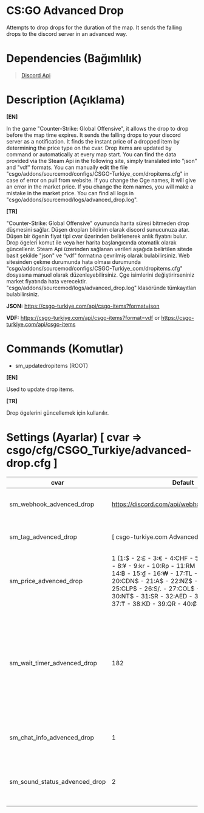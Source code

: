 # CS:GO Advanced Drop
Attempts to drop drops for the duration of the map. It sends the falling drops to the discord server in an advanced way.

# Dependencies (Bağımlılık)

> [Discord Api](https://github.com/Deathknife/sourcemod-discord)

# Description (Açıklama)

**[EN]**

In the game "Counter-Strike: Global Offensive", it allows the drop to drop before the map time expires. It sends the falling drops to your discord server as a notification. It finds the instant price of a dropped item by determining the price type on the cvar. Drop items are updated by command or automatically at every map start. You can find the data provided via the Steam Api in the following site, simply translated into "json" and "vdf" formats. You can manually edit the file "csgo/addons/sourcemod/configs/CSGO-Turkiye_com/dropitems.cfg" in case of error on pull from website. If you change the Oge names, it will give an error in the market price. If you change the item names, you will make a mistake in the market price. You can find all logs in "csgo/addons/sourcemod/logs/advanced_drop.log".

**[TR]**

"Counter-Strike: Global Offensive" oyununda harita süresi bitmeden drop düşmesini sağlar. Düşen dropları bildirim olarak discord sunucunuza atar. Düşen bir ögenin fiyat tipi cvar üzerinden belirlenerek anlık fiyatını bulur. Drop ögeleri komut ile veya her harita başlangıcında otomatik olarak güncellenir. Steam Api üzerinden sağlanan verileri aşağıda belirtilen sitede basit şekilde "json" ve "vdf" formatına çevrilmiş olarak bulabilirsiniz. Web sitesinden çekme durumunda hata olması durumunda "csgo/addons/sourcemod/configs/CSGO-Turkiye_com/dropitems.cfg" dosyasına manuel olarak düzenleyebilirsiniz. Çge isimlerini değiştirirseniniz market fiyatında hata verecektir. "csgo/addons/sourcemod/logs/advanced_drop.log" klasöründe tümkayıtları bulabilirsiniz.

**JSON:** https://csgo-turkiye.com/api/csgo-items?format=json

**VDF:** https://csgo-turkiye.com/api/csgo-items?format=vdf or https://csgo-turkiye.com/api/csgo-items

# Commands (Komutlar)

-  sm_updatedropitems (ROOT)

**[EN]**

Used to update drop items.

**[TR]**

Drop ögelerini güncellemek için kullanılır.

# Settings (Ayarlar) [ cvar => csgo/cfg/CSGO_Turkiye/advanced-drop.cfg ]

| cvar          | Default       | EN            | TR            |
| ------------- | ------------- | ------------- | ------------- |
| sm_webhook_advenced_drop | https://discord.com/api/webhooks/xxxxx/xxxxxxx | Advanced Drop Webhook URL | Webhook URL |
| sm_tag_advenced_drop | [ csgo-turkiye.com Advanced Drop ] | Advanced Drop Plugin Tag | Eklenti Tagı |
| sm_price_advenced_drop | 1 (1:$ - 2:£ - 3:€ - 4:CHF - 5:pуб. - 6:zł - 7:R$ - 8:¥ - 9:kr - 10:Rp - 11:RM - 12:P - 13:S$ - 14:฿ - 15:₫ - 16:₩ - 17:TL - 18:₴ - 19:Mex$ - 20:CDN$ - 21:A$ - 22:NZ$ - 23:¥ - 24:₹ - 25:CLP$ - 26:S/. - 27:COL$ - 28:R - 29:HK$ - 30:NT$ - 31:SR - 32:AED - 34:ARS$ - 35:₪ - 37:₸ - 38:KD - 39:QR - 40:₡ - 41:$U) | Advanced Drop Item Price | Para Birimi |
| sm_wait_timer_advenced_drop | 182 | How many seconds should a drop attempt be made? (3Do not do less than 3 minutes, ideal is 10 minutes) | Kaç saniye düşme denemesi yapılmalıdır? (3 dakikadan az yapmayın, ideali 10 dakikadır) |
| sm_chat_info_advenced_drop | 1 | Show drop attempts in chat? | Drop denemeleri sohbette gösterilsin mi? |
| sm_sound_status_advenced_drop | 2 | Play a sound when the drop drops? [0 - no | 1 - just drop it | 2 - to everyone] | Drop düştüğünde bir ses çalınsın mı? [0 - hayır | 1 - sadece drop düşene | 2 - herkese] |

